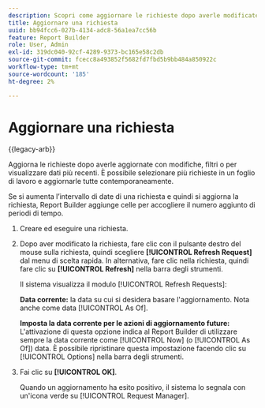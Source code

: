 ```yaml
---
description: Scopri come aggiornare le richieste dopo averle modificate o applicate filtri o per visualizzare dati più recenti.
title: Aggiornare una richiesta
uuid: bb94fcc6-027b-4134-adc8-56a1ea7cc56b
feature: Report Builder
role: User, Admin
exl-id: 319dc040-92cf-4289-9373-bc165e58c2db
source-git-commit: fcecc8a493852f5682fd7fbd5b9bb484a850922c
workflow-type: tm+mt
source-wordcount: '185'
ht-degree: 2%

---
```


# Aggiornare una richiesta

{{legacy-arb}}

Aggiorna le richieste dopo averle aggiornate con modifiche, filtri o per visualizzare dati più recenti. È possibile selezionare più richieste in un foglio di lavoro e aggiornarle tutte contemporaneamente.

Se si aumenta l’intervallo di date di una richiesta e quindi si aggiorna la richiesta, Report Builder aggiunge celle per accogliere il numero aggiunto di periodi di tempo.

1. Creare ed eseguire una richiesta.
1. Dopo aver modificato la richiesta, fare clic con il pulsante destro del mouse sulla richiesta, quindi scegliere **[!UICONTROL Refresh Request]** dal menu di scelta rapida. In alternativa, fare clic nella richiesta, quindi fare clic su **[!UICONTROL Refresh]** nella barra degli strumenti.

   Il sistema visualizza il modulo [!UICONTROL Refresh Requests]:

   **Data corrente:** la data su cui si desidera basare l&#39;aggiornamento. Nota anche come data [!UICONTROL As Of].

   **Imposta la data corrente per le azioni di aggiornamento future:** L&#39;attivazione di questa opzione indica al Report Builder di utilizzare sempre la data corrente come [!UICONTROL Now] (o [!UICONTROL As Of]) data. È possibile ripristinare questa impostazione facendo clic su [!UICONTROL Options] nella barra degli strumenti.
1. Fai clic su **[!UICONTROL OK]**.

   Quando un aggiornamento ha esito positivo, il sistema lo segnala con un&#39;icona verde su [!UICONTROL Request Manager].
